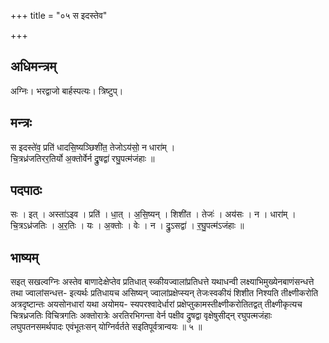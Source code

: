 +++
title = "०५ स इदस्तेव"

+++
## अधिमन्त्रम्
अग्निः। भरद्वाजो बार्हस्पत्यः। त्रिष्टुप्।

## मन्त्रः
स इदस्ते॑व॒ प्रति॑ धादसि॒ष्यञ्छिशी॑त॒ तेजोऽय॑सो॒ न धारा॑म् ।  
चि॒त्रध्र॑जतिरर॒तिर्यो अ॒क्तोर्वेर्न द्रु॒षद्वा॑ रघु॒पत्म॑जंहाः ॥

## पदपाठः
सः । इत् । अस्ता॑ऽइव । प्रति॑ । धा॒त् । अ॒सि॒ष्यन् । शिशी॑त । तेजः॑ । अय॑सः । न । धारा॑म् ।  
चि॒त्रऽध्र॑जतिः । अ॒र॒तिः । यः । अ॒क्तोः । वेः । न । द्रु॒ऽसद्वा॑ । र॒घु॒पत्म॑ऽजंहाः ॥

## भाष्यम्
सइत् सखल्वग्निः अस्तेव बाणादेःक्षेप्तेव प्रतिधात् स्व्कीयज्वालांप्रतिधत्ते यथाधन्वी लक्ष्याभिमुख्येनबाणंसन्धत्ते तथा ज्वालांसन्धत्त- इत्यर्थः प्रतिधायच असिष्यन् ज्वालांप्रक्षेप्स्यन् तेजःस्वकीयं शिशीत निश्यति तीक्ष्णीकरोति अत्रदृष्टान्तः अयसोनधारां यथा अयोमय- स्यपरश्वादेर्धारां प्रक्षेप्तुकामस्तीक्ष्णीकरोतितद्वत् तीक्ष्णीकृत्यच चित्रध्रजतिः विचित्रगतिः अक्तोरात्रेः अरतिरभिगन्ता वेर्न पक्षीव द्रुषद्वा वृक्षेषुसीद्न् रघुपत्मजंहाः लघुपतनसमर्थपादः एवंभूतःसन् योग्निर्वर्तते सइतिपूर्वत्रान्वयः ॥ ५ ॥